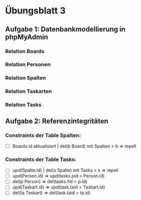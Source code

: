 # Übungsblatt 3
## Aufgabe 1: Datenbankmodellierung in phpMyAdmin
### Relation Boards
### Relation Personen
### Relation Spalten
### Relation Taskarten
### Relation Tasks
## Aufgabe 2: Referenzintegritäten
### Constraints der Table Spalten:
 - [ ] Boards.id aktualisiert | del(b Board) mit Spalten > b => repell
### Constraints der Table Tasks:
 - [ ] upd(Spalte.id) | del(s Spalte) mit Tasks > s => repell
 - [ ] upd(Person.id) => upd(tasks.pid = Person.id)
 - [ ] del(p Person) => del(tasks.fid = p.id)
 - [ ] upd(Taskart.id) => upd(task.taid = Taskart.id)
 - [ ] del(ta Taskart) => del(task.taid = ta.id)

